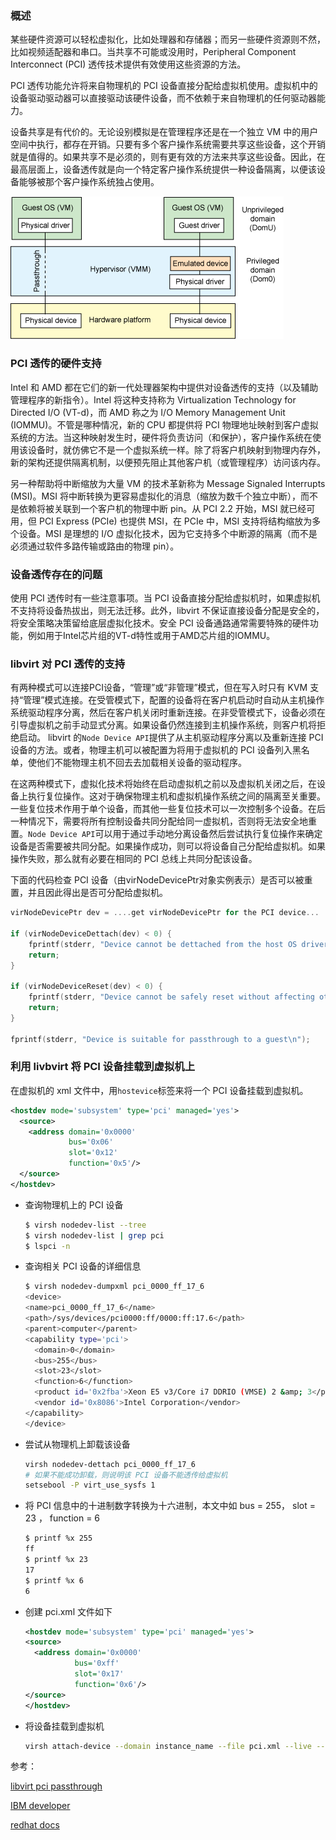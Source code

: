 ### 概述

某些硬件资源可以轻松虚拟化，比如处理器和存储器；而另一些硬件资源则不然，比如视频适配器和串口。当共享不可能或没用时，Peripheral Component Interconnect \(PCI\) 透传技术提供有效使用这些资源的方法。

PCI 透传功能允许将来自物理机的 PCI 设备直接分配给虚拟机使用。虚拟机中的设备驱动驱动器可以直接驱动该硬件设备，而不依赖于来自物理机的任何驱动器能力。

设备共享是有代价的。无论设别模拟是在管理程序还是在一个独立 VM 中的用户空间中执行，都存在开销。只要有多个客户操作系统需要共享这些设备，这个开销就是值得的。如果共享不是必须的，则有更有效的方法来共享这些设备。因此，在最高层面上，设备透传就是向一个特定客户操作系统提供一种设备隔离，以便该设备能够被那个客户操作系统独占使用。

![](/images/basis/pci_passthrough.gif)

### PCI 透传的硬件支持

Intel 和 AMD 都在它们的新一代处理器架构中提供对设备透传的支持（以及辅助管理程序的新指令）。Intel 将这种支持称为 Virtualization Technology for Directed I/O \(VT-d\)，而 AMD 称之为 I/O Memory Management Unit \(IOMMU\)。不管是哪种情况，新的 CPU 都提供将 PCI 物理地址映射到客户虚拟系统的方法。当这种映射发生时，硬件将负责访问（和保护），客户操作系统在使用该设备时，就仿佛它不是一个虚拟系统一样。除了将客户机映射到物理内存外，新的架构还提供隔离机制，以便预先阻止其他客户机（或管理程序）访问该内存。

另一种帮助将中断缩放为大量 VM 的技术革新称为 Message Signaled Interrupts \(MSI\)。MSI 将中断转换为更容易虚拟化的消息（缩放为数千个独立中断），而不是依赖将被关联到一个客户机的物理中断 pin。从 PCI 2.2 开始，MSI 就已经可用，但 PCI Express \(PCIe\) 也提供 MSI，在 PCIe 中，MSI 支持将结构缩放为多个设备。MSI 是理想的 I/O 虚拟化技术，因为它支持多个中断源的隔离（而不是必须通过软件多路传输或路由的物理 pin）。

### 设备透传存在的问题

使用 PCI 透传时有一些注意事项。当 PCI 设备直接分配给虚拟机时，如果虚拟机不支持将设备热拔出，则无法迁移。此外，libvirt 不保证直接设备分配是安全的，将安全策略决策留给底层虚拟化技术。安全 PCI 设备通路通常需要特殊的硬件功能，例如用于Intel芯片组的VT-d特性或用于AMD芯片组的IOMMU。

### libvirt 对 PCI 透传的支持

有两种模式可以连接PCI设备，“管理”或“非管理”模式，但在写入时只有 KVM 支持“管理”模式连接。在受管模式下，配置的设备将在客户机启动时自动从主机操作系统驱动程序分离，然后在客户机关闭时重新连接。在非受管模式下，设备必须在引导虚拟机之前手动显式分离。如果设备仍然连接到主机操作系统，则客户机将拒绝启动。 libvirt 的`Node Device API`提供了从主机驱动程序分离以及重新连接 PCI 设备的方法。或者，物理主机可以被配置为将用于虚拟机的 PCI 设备列入黑名单，使他们不能物理主机不回去去加载相关设备的驱动程序。

在这两种模式下，虚拟化技术将始终在启动虚拟机之前以及虚拟机关闭之后，在设备上执行复位操作。这对于确保物理主机和虚拟机操作系统之间的隔离至关重要。一些复位技术作用于单个设备，而其他一些复位技术可以一次控制多个设备。在后一种情况下，需要将所有控制设备共同分配给同一虚拟机，否则将无法安全地重置。`Node Device API`可以用于通过手动地分离设备然后尝试执行复位操作来确定设备是否需要被共同分配。如果操作成功，则可以将设备自己分配给虚拟机。如果操作失败，那么就有必要在相同的 PCI 总线上共同分配该设备。

下面的代码检查 PCI 设备（由virNodeDevicePtr对象实例表示）是否可以被重置，并且因此得出是否可分配给虚拟机。

```c
virNodeDevicePtr dev = ....get virNodeDevicePtr for the PCI device...

if (virNodeDeviceDettach(dev) < 0) {
    fprintf(stderr, "Device cannot be dettached from the host OS drivers\n");
    return;
}

if (virNodeDeviceReset(dev) < 0) {
    fprintf(stderr, "Device cannot be safely reset without affecting other devices\n");
    return;
}

fprintf(stderr, "Device is suitable for passthrough to a guest\n");
```

### 利用 livbvirt 将 PCI 设备挂载到虚拟机上

在虚拟机的 xml 文件中，用`hostevice`标签来将一个 PCI 设备挂载到虚拟机。

```xml
<hostdev mode='subsystem' type='pci' managed='yes'>
  <source>
    <address domain='0x0000'
             bus='0x06'
             slot='0x12'
             function='0x5'/>
  </source>
</hostdev>
```

* 查询物理机上的 PCI 设备
  ```bash
  $ virsh nodedev-list --tree
  $ virsh nodedev-list | grep pci
  $ lspci -n
  ```
* 查询相关 PCI 设备的详细信息

  ```bash
  $ virsh nodedev-dumpxml pci_0000_ff_17_6
  <device>
  <name>pci_0000_ff_17_6</name>
  <path>/sys/devices/pci0000:ff/0000:ff:17.6</path>
  <parent>computer</parent>
  <capability type='pci'>
    <domain>0</domain>
    <bus>255</bus>
    <slot>23</slot>
    <function>6</function>
    <product id='0x2fba'>Xeon E5 v3/Core i7 DDRIO (VMSE) 2 &amp; 3</product>
    <vendor id='0x8086'>Intel Corporation</vendor>
  </capability>
  </device>
  ```

* 尝试从物理机上卸载该设备

  ```bash
  virsh nodedev-dettach pci_0000_ff_17_6
  # 如果不能成功卸载，则说明该 PCI 设备不能透传给虚拟机
  setsebool -P virt_use_sysfs 1
  ```

* 将 PCI 信息中的十进制数字转换为十六进制，本文中如 bus = 255， slot = 23 ， function = 6

  ```bash
  $ printf %x 255
  ff
  $ printf %x 23
  17
  $ printf %x 6
  6
  ```

* 创建 pci.xml 文件如下

  ```xml
  <hostdev mode='subsystem' type='pci' managed='yes'>
  <source>
    <address domain='0x0000'
             bus='0xff'
             slot='0x17'
             function='0x6'/>
  </source>
  </hostdev>
  ```

* 将设备挂载到虚拟机

  ```bash
  virsh attach-device --domain instance_name --file pci.xml --live --persistent
  ```

参考：

[libvirt pci passthrough](https://libvirt.org/guide/html/Application_Development_Guide-Device_Config-PCI_Pass.html)

[IBM developer](https://www.ibm.com/developerworks/cn/linux/l-pci-passthrough/)

[redhat docs](https://access.redhat.com/documentation/en-US/Red_Hat_Enterprise_Linux/5/html/Virtualization/chap-Virtualization-PCI_passthrough.html)

